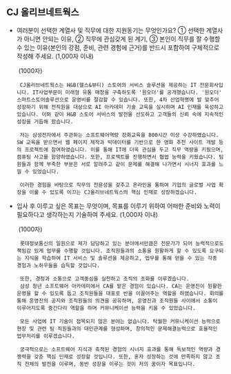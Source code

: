 ## CJ 올리브네트웍스

- 여러분이 선택한 계열사 및 직무에 대한 지원동기는 무엇인가요? ① 선택한 계열사가 아니면 안되는 이유, ② 직무에 관심갖게 된 계기, ③ 본인이 직무를 잘 수행할 수 있는 이유(본인의 강점, 준비, 관련 경험에 근거)를 반드시 포함하여 구체적으로 작성해 주세요. (1,000자 이내)

  ​      (1000자)     

  ```
   CJ올리브네트웍스는 H&B(헬스&뷰티) 스토어의 서비스 솔루션을 제공하는 IT 전문회사입니다. IT사업부문이 미래형 유통 매장을 구축하도록 '원오더'를 공개했습니다. '원오더' 스마트스토어솔루션으로 운영비를 절감할 수 있습니다. 또한, 4차 산업혁명에 발 맞추어 성장하기 위해 전직원을 대상으로 AI 아카데미 기술 교육을 실시하며 AI 인재를 육성하고 있습니다. 이와 같이 H&B 스토어 서비스의 발전을 선도하고 고객들의 신뢰 속에 지속적인 성장을 거듭해 왔습니다.
   
   저는 삼성전자에서 주관하는 소프트웨어역량 강화교육을 800시간 이상 수강하였습니다. SW 교육을 받으면서 웹 페이지 제작과 빅데이터를 기반으로 한 영화 추천 사이트 개발 등의 프로젝트에 참여하였습니다. 이를 통해 IT에 더욱 관심을 두고 직무 역량을 키웠으며, 컴퓨팅 사고를 함양하였습니다. 또한, 프로젝트를 진행하면서 협업 능력을 키웠습니다. 팀원들과 함께 부족한 부분은 서로 알려주고 같이 문제를 해결해 나가면서 시너지 효과를 느낄 수 있었습니다.
   
   이러한 경험을 바탕으로 직무의 전문성을 갖추고 온라인을 통하여 기업의 글로벌 사업 확장을 이룰 수 있도록 이끄는 CJ올리브네트웍스의 핵심 인재로 성장하겠습니다.
  ```

  



- 입사 후 이루고 싶은 목표는 무엇이며, 목표를 이루기 위하여 어떠한 준비와 노력이 필요하다고 생각하는지 기술하여 주세요. (1,000자 이내)

  ​      (1000자)     

  ```
   롯데정보통신의 일원으로 제가 담당하고 있는 분야에서만큼은 전문가가 되어 능력적으로도 책임감 있게 업무를 수행할 것입니다. 조직원들과의 소통을 원활하게 할 수 있도록 요구되는 지식을 학습하여 IT 서비스 및 솔루션을 제공하고, 업무를 통해 얻을 수 있는 각종 경험과 노하우들을 습득할 것입니다.
  
   또한, 경청과 소통으로 고객중심을 실천하고 조직의 조화를 이루겠습니다.
   삼성 청년 소프트웨어 아카데미에서 CA를 맡은 경험이 있습니다. CA는 운영진이 원활한 운영을 할 수 있도록 돕고 조직원들을 대표로 반을 이끌어주는 역할을 하였습니다. 회의를 통해 운영진의 공지와 조직원들의 의견을 공유하며, 운영진과 조직원들 사이에서 소통이 이루어지도록 중간다리 역할을 하며 커뮤니케이션 능력을 키울 수 있었습니다.
  
   모든 사업에 IT 기술이 접목되지 않은 분야는 없습니다. 탁월한 커뮤니케이션 능력으로 현장 및 관련 팀 직원들과의 대인관계를 형성하며, 창의적인 문제해결능력으로 효율적인 업무처리를 이루겠습니다.
  
   궁극적으로는 소프트웨어 지식과 축적된 경험의 시너지 효과를 통해 독보적인 역량과 경쟁력을 갖춘 핵심 인재로 성장할 것입니다. 또한, 혼자 성장하는 것에 만족하지 않고 조직 전체의 발전을 이루며, 동반 성장을 이루는 것이 저의 꿈이자 목표입니다.
  ```

  

